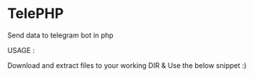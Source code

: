 # TelePHP
Send data to telegram bot in php


USAGE :

Download and extract files to your working DIR & Use the below snippet :)

<!-- language: php -->
<?php

include './telegram.php';

if (!empty($_POST['variable'])) {
  $content = $_POST['variable'];
  SendMessage($content); // Call function to send data to tele bot :)
}

?>
